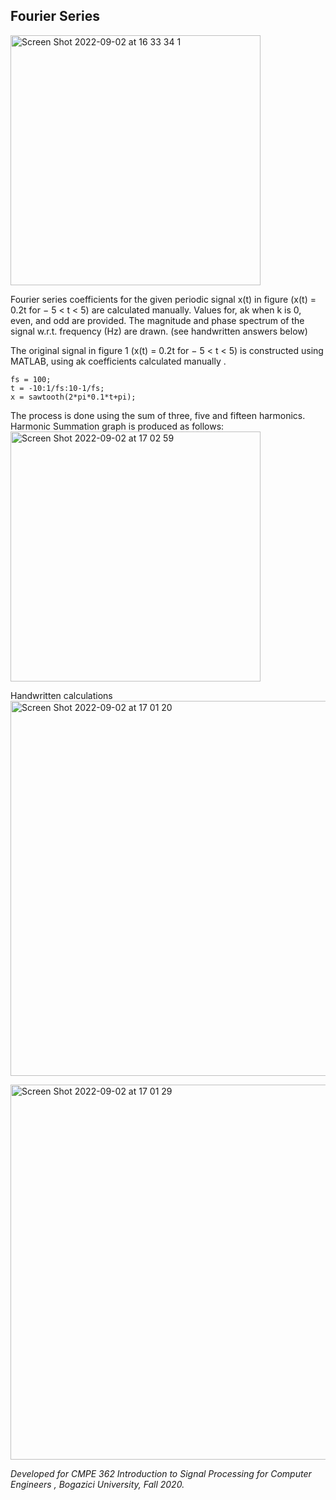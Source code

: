 ## Fourier Series

<img width="400" alt="Screen Shot 2022-09-02 at 16 33 34 1" src="https://user-images.githubusercontent.com/48058901/188157393-678c7125-e521-41f8-b1c5-2ab68ed347f1.png">

Fourier series coefficients for the given periodic signal x(t) in figure (x(t) = 0.2t for − 5 < t < 5) are calculated manually. 
Values for, ak when k is 0, even, and odd are provided. 
The magnitude and phase spectrum of the signal w.r.t. frequency (Hz) are drawn. (see handwritten answers below) <br>

The original signal in figure 1 (x(t) = 0.2t for − 5 < t < 5) is constructed using MATLAB, using ak coefficients calculated manually . 
````
fs = 100;
t = -10:1/fs:10-1/fs;
x = sawtooth(2*pi*0.1*t+pi);
````

The process is done using the sum of three, five and fifteen harmonics. Harmonic Summation graph is produced as follows:
<img width="400" alt="Screen Shot 2022-09-02 at 17 02 59" src="https://user-images.githubusercontent.com/48058901/188166330-255a5e3d-c28d-4cb1-8bca-d372ea06be8d.png">


Handwritten calculations <br>
<img width="600" alt="Screen Shot 2022-09-02 at 17 01 20" src="https://user-images.githubusercontent.com/48058901/188166881-b4d88677-fadd-45d5-92be-32ccd85cc765.png">

<img width="600" alt="Screen Shot 2022-09-02 at 17 01 29" src="https://user-images.githubusercontent.com/48058901/188166913-71bf5a0a-e837-4de7-8c94-c575bbd2f849.png">


<i> Developed for CMPE 362 Introduction to Signal Processing for Computer Engineers	, Bogazici University, Fall 2020.<i>
